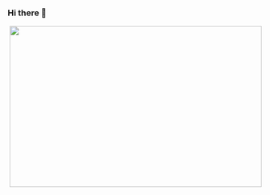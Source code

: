 ### Hi there 👋

<p><img align="right" src="https://github.com/impulsado/impulsado/katana_pc_video.gif" width="500" height="320"/></p>
<!--
**impulsado/impulsado** is a ✨ _special_ ✨ repository because its `README.md` (this file) appears on your GitHub profile.

Here are some ideas to get you started:

- 🔭 I’m currently working on ...
- 🌱 I’m currently learning ...
- 👯 I’m looking to collaborate on ...
- 🤔 I’m looking for help with ...
- 💬 Ask me about ...
- 📫 How to reach me: ...
- 😄 Pronouns: ...
- ⚡ Fun fact: ...
-->
